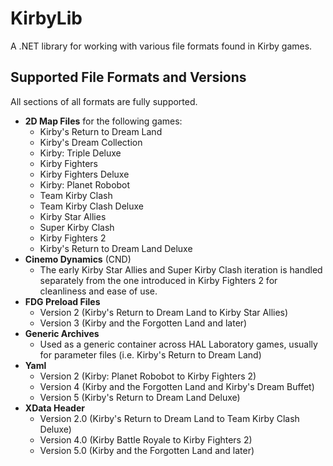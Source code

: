 # KirbyLib
 A .NET library for working with various file formats found in Kirby games.

## Supported File Formats and Versions
All sections of all formats are fully supported.

* **2D Map Files** for the following games:
	* Kirby's Return to Dream Land
	* Kirby's Dream Collection
	* Kirby: Triple Deluxe
	* Kirby Fighters
	* Kirby Fighters Deluxe
	* Kirby: Planet Robobot
	* Team Kirby Clash
	* Team Kirby Clash Deluxe
	* Kirby Star Allies
	* Super Kirby Clash
	* Kirby Fighters 2
	* Kirby's Return to Dream Land Deluxe
* **Cinemo Dynamics** (CND)
	* The early Kirby Star Allies and Super Kirby Clash iteration is handled separately from the one introduced in Kirby Fighters 2 for cleanliness and ease of use.
* **FDG Preload Files**
	* Version 2 (Kirby's Return to Dream Land to Kirby Star Allies)
	* Version 3 (Kirby and the Forgotten Land and later)
* **Generic Archives**
	* Used as a generic container across HAL Laboratory games, usually for parameter files (i.e. Kirby's Return to Dream Land)
* **Yaml**
	* Version 2 (Kirby: Planet Robobot to Kirby Fighters 2)
	* Version 4 (Kirby and the Forgotten Land and Kirby's Dream Buffet)
	* Version 5 (Kirby's Return to Dream Land Deluxe)
* **XData Header**
	* Version 2.0 (Kirby's Return to Dream Land to Team Kirby Clash Deluxe)
	* Version 4.0 (Kirby Battle Royale to Kirby Fighters 2)
	* Version 5.0 (Kirby and the Forgotten Land and later)
